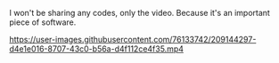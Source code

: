 I won't be sharing any codes, only the video. Because it's an important piece of software. 


https://user-images.githubusercontent.com/76133742/209144297-d4e1e016-8707-43c0-b56a-d4f112ce4f35.mp4

